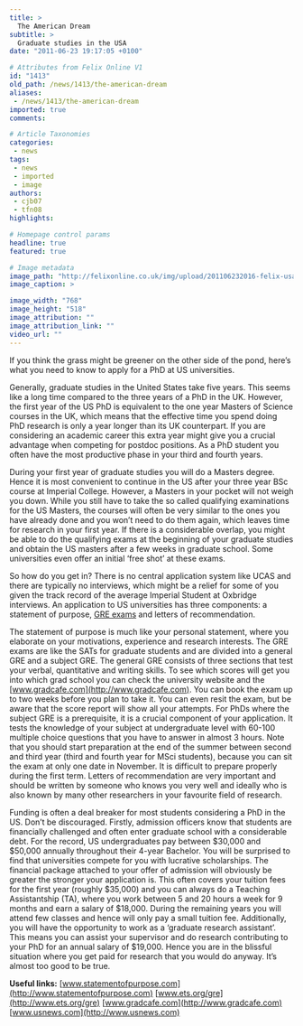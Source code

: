 ```yaml
---
title: >
  The American Dream
subtitle: >
  Graduate studies in the USA
date: "2011-06-23 19:17:05 +0100"

# Attributes from Felix Online V1
id: "1413"
old_path: /news/1413/the-american-dream
aliases:
 - /news/1413/the-american-dream
imported: true
comments:

# Article Taxonomies
categories:
 - news
tags:
 - news
 - imported
 - image
authors:
 - cjb07
 - tfn08
highlights:

# Homepage control params
headline: true
featured: true

# Image metadata
image_path: "http://felixonline.co.uk/img/upload/201106232016-felix-usa.jpg"
image_caption: >

image_width: "768"
image_height: "518"
image_attribution: ""
image_attribution_link: ""
video_url: ""
---
```


If you think the grass might be greener on the other side of the pond, here’s what you need to know to apply for a PhD at US universities.

Generally, graduate studies in the United States take five years. This seems like a long time compared to the three years of a PhD in the UK. However, the first year of the US PhD is equivalent to the one year Masters of Science courses in the UK, which means that the effective time you spend doing PhD research is only a year longer than its UK counterpart. If you are considering an academic career this extra year might give you a crucial advantage when competing for postdoc positions. As a PhD student you often have the most productive phase in your third and fourth years.

During your first year of graduate studies you will do a Masters degree. Hence it is most convenient to continue in the US after your three year BSc course at Imperial College. However, a Masters in your pocket will not weigh you down. While you still have to take the so called qualifying examinations for the US Masters, the courses will often be very similar to the ones you have already done and you won’t need to do them again, which leaves time for research in your first year. If there is a considerable overlap, you might be able to do the qualifying exams at the beginning of your graduate studies and obtain the US masters after a few weeks in graduate school. Some universities even offer an initial ‘free shot’ at these exams.

So how do you get in? There is no central application system like UCAS and there are typically no interviews, which might be a relief for some of you given the track record of the average Imperial Student at Oxbridge interviews. An application to US universities has three components: a statement of purpose, [GRE exams](http://www.ets.org/gre/) and letters of recommendation.

The statement of purpose is much like your personal statement, where you elaborate on your motivations, experience and research interests. The GRE exams are like the SATs for graduate students and are divided into a general GRE and a subject GRE. The general GRE consists of three sections that test your verbal, quantitative and writing skills. To see which scores will get you into which grad school you can check the university website and the [www.gradcafe.com](http://www.gradcafe.com). You can book the exam up to two weeks before you plan to take it. You can even resit the exam, but be aware that the score report will show all your attempts. For PhDs where the subject GRE is a prerequisite, it is a crucial component of your application. It tests the knowledge of your subject at undergraduate level with 60-100 multiple choice questions that you have to answer in almost 3 hours. Note that you should start preparation at the end of the summer between second and third year (third and fourth year for MSci students), because you can sit the exam at only one date in November. It is difficult to prepare properly during the first term. Letters of recommendation are very important and should be written by someone who knows you very well and ideally who is also known by many other researchers in your favourite field of research.

Funding is often a deal breaker for most students considering a PhD in the US. Don’t be discouraged. Firstly, admission officers know that students are financially challenged and often enter graduate school with a considerable debt. For the record, US undergraduates pay between $30,000 and $50,000 annually throughout their 4-year Bachelor. You will be surprised to find that universities compete for you with lucrative scholarships. The financial package attached to your offer of admission will obviously be greater the stronger your application is. This often covers your tuition fees for the first year (roughly $35,000) and you can always do a Teaching Assistantship (TA), where you work between 5 and 20 hours a week for 9 months and earn a salary of $18,000. During the remaining years you will attend few classes and hence will only pay a small tuition fee. Additionally, you will have the opportunity to work as a ‘graduate research assistant’. This means you can assist your supervisor and do research contributing to your PhD for an annual salary of $19,000. Hence you are in the blissful situation where you get paid for research that you would do anyway. It’s almost too good to be true.

__Useful links:__
[www.statementofpurpose.com](http://www.statementofpurpose.com)
[www.ets.org/gre](http://www.ets.org/gre)
[www.gradcafe.com](http://www.gradcafe.com)
[www.usnews.com](http://www.usnews.com)
